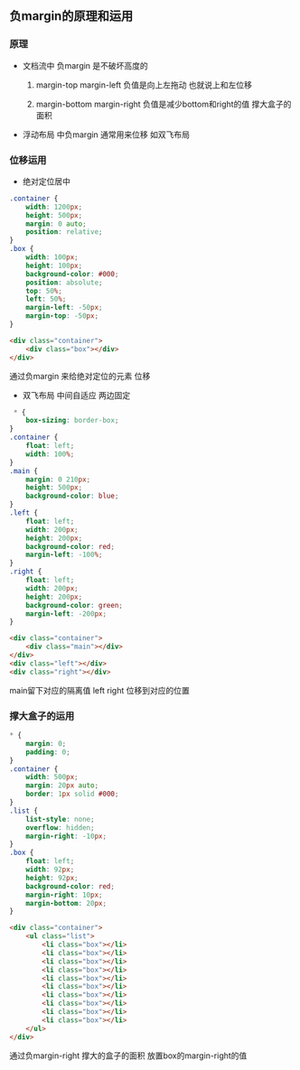 ## 负margin的原理和运用

### 原理
- 文档流中 负margin 是不破坏高度的

    1. margin-top margin-left 负值是向上左拖动 也就说上和左位移

    2. margin-bottom margin-right 负值是减少bottom和right的值 撑大盒子的面积

- 浮动布局 中负margin 通常用来位移 如双飞布局

### 位移运用
- 绝对定位居中
```` css
.container {
    width: 1200px;
    height: 500px;
    margin: 0 auto;
    position: relative;
}
.box {
    width: 100px;
    height: 100px;
    background-color: #000;
    position: absolute;
    top: 50%;
    left: 50%;
    margin-left: -50px;
    margin-top: -50px;
}
````
```` html
<div class="container">
    <div class="box"></div>
</div>
````
 通过负margin 来给绝对定位的元素 位移

- 双飞布局 中间自适应 两边固定
```` css
 * {
    box-sizing: border-box;
}
.container {
    float: left;
    width: 100%;
}
.main {
    margin: 0 210px;
    height: 500px;
    background-color: blue;
}
.left {
    float: left;
    width: 200px;
    height: 200px;
    background-color: red;
    margin-left: -100%;
}
.right {
    float: left;
    width: 200px;
    height: 200px;
    background-color: green;
    margin-left: -200px;
}
````
```` html
<div class="container">
    <div class="main"></div>
</div>
<div class="left"></div>
<div class="right"></div>
````
 main留下对应的隔离值 left right 位移到对应的位置

### 撑大盒子的运用
```` css
* {
    margin: 0;
    padding: 0;
}
.container {
    width: 500px;
    margin: 20px auto;
    border: 1px solid #000;
}
.list {
    list-style: none;
    overflow: hidden;
    margin-right: -10px;
}
.box {
    float: left;
    width: 92px;
    height: 92px;
    background-color: red;
    margin-right: 10px;
    margin-bottom: 20px;
}
````

```` html
<div class="container">
    <ul class="list">
        <li class="box"></li>
        <li class="box"></li>
        <li class="box"></li>
        <li class="box"></li>
        <li class="box"></li>
        <li class="box"></li>
        <li class="box"></li>
        <li class="box"></li>
        <li class="box"></li>
        <li class="box"></li>
    </ul>
</div>
````
 通过负margin-right 撑大的盒子的面积 放置box的margin-right的值
